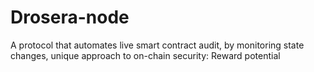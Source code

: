 # Drosera-node
A protocol that automates live smart contract audit, by monitoring state changes, unique approach to on-chain security: Reward potential
